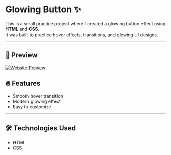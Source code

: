# Glowing Button ✨

This is a small practice project where I created a glowing button effect using **HTML** and **CSS**.  
It was built to practice hover effects, transitions, and glowing UI designs.

---
## 🎨 Preview

[![Website Preview](assets/images/contact.png)](https://nufail-01.github.io/Contact-form/)


## 🔥 Features
- Smooth hover transition  
- Modern glowing effect  
- Easy to customize  

---

## 🛠️ Technologies Used
- HTML  
- CSS
